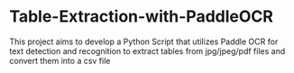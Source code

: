 # Table-Extraction-with-PaddleOCR
This project aims to develop a Python Script that utilizes Paddle OCR for text detection and recognition to extract tables from jpg/jpeg/pdf files and convert them into a csv file
